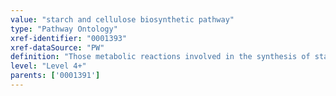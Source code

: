 ```yaml
---
value: "starch and cellulose biosynthetic pathway"
type: "Pathway Ontology"
xref-identifier: "0001393"
xref-dataSource: "PW"
definition: "Those metabolic reactions involved in the synthesis of starch and cellulose, two related polymers."
level: "Level 4+"
parents: ['0001391']
---
```

